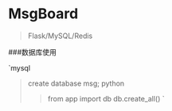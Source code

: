 # MsgBoard

> Flask/MySQL/Redis

###数据库使用

`mysql
>create database msg;
 python 
 >> from app import db
 >> db.create_all()
`
